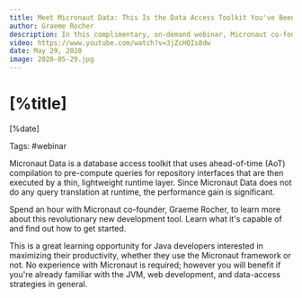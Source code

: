 ```yaml
---
title: Meet Micronaut Data: This Is the Data Access Toolkit You've Been Looking For
author: Graeme Rocher
description: In this complimentary, on-demand webinar, Micronaut co-founder, Graeme Rocher, demonstrates how you can use Micronaut Data to achieve significantly reduced cold starts, astonishingly lean memory consumption, and dramatically improved performance.
video: https://www.youtube.com/watch?v=3jZcHQIs8dw
date: May 29, 2020
image: 2020-05-29.jpg
---
```


# [%title]

[%date] 

Tags: #webinar

Micronaut Data is a database access toolkit that uses ahead-of-time (AoT) compilation to pre-compute queries for repository interfaces that are then executed by a thin, lightweight runtime layer. Since Micronaut Data does not do any query translation at runtime, the performance gain is significant. 

Spend an hour with Micronaut co-founder, Graeme Rocher, to learn more about this revolutionary new development tool. Learn what it's capable of and find out how to get started.

This is a great learning opportunity for Java developers interested in maximizing their productivity, whether they use the Micronaut framework or not. No experience with Micronaut is required; however you will benefit if you're already familiar with the JVM, web development, and data-access strategies in general.
